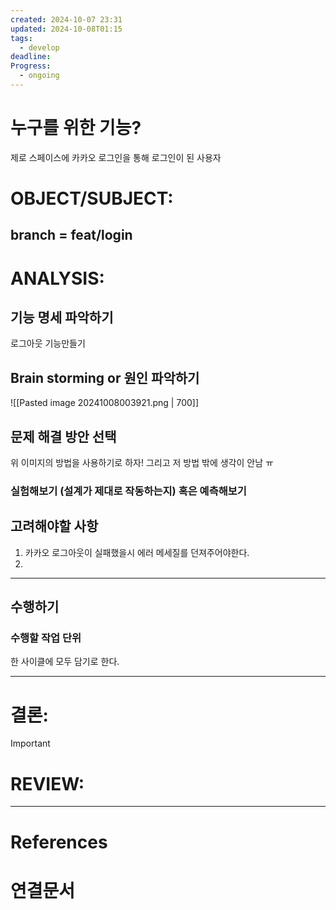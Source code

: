 ```yaml
---
created: 2024-10-07 23:31
updated: 2024-10-08T01:15
tags:
  - develop
deadline: 
Progress:
  - ongoing
---
```

# 누구를 위한 기능?
제로 스페이스에 카카오 로그인을 통해  로그인이 된 사용자
# OBJECT/SUBJECT:
## branch = feat/login

# ANALYSIS:
## 기능 명세 파악하기
로그아웃 기능만들기
## Brain storming or 원인 파악하기
![[Pasted image 20241008003921.png | 700]]


## 문제 해결 방안 선택
위 이미지의 방법을 사용하기로 하자!
그리고 저 방법 밖에 생각이 안남 ㅠ
### 실험해보기 (설계가 제대로 작동하는지) 혹은 예측해보기


## 고려해야할 사항
1. 카카오 로그아웃이 실패했을시 에러 메세질를 던져주어야한다. 
2. 

---
## 수행하기
### 수행할 작업 단위
한 사이클에 모두 담기로 한다. 



---
# 결론:
>[!important]

# REVIEW:

---
# References

# 연결문서